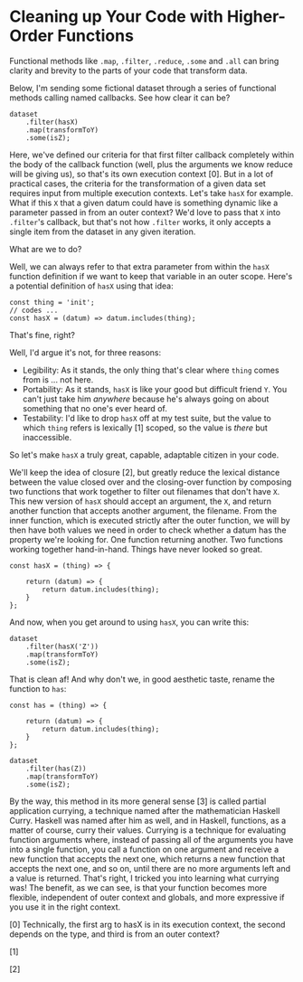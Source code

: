 # Cleaning up Your Code with Higher-Order Functions

Functional methods like `.map`, `.filter`, `.reduce`, `.some` and `.all` can bring clarity and brevity to the parts of your code that transform data.

Below, I'm sending some fictional dataset through a series of functional methods calling named callbacks. See how clear it can be?

````
dataset
    .filter(hasX)
    .map(transformToY)
    .some(isZ);

````

Here, we've defined our criteria for that first filter callback completely within the body of the callback function (well, plus the arguments we know reduce will be giving us), so that's its own execution context [0]. But in a lot of practical cases, the criteria for the transformation of a given data set requires input from multiple execution contexts. Let's take `hasX` for example. What if this `X` that a given datum could have is something dynamic like a parameter passed in from an outer context? We'd love to pass that `X` into `.filter`'s callback, but that's not how `.filter` works, it only accepts a single item from the dataset in any given iteration.

What are we to do? 

Well, we can always refer to that extra parameter from within the `hasX` function definition if we want to keep that variable in an outer scope. Here's a potential definition of `hasX` using that idea:

````
const thing = 'init';
// codes ...
const hasX = (datum) => datum.includes(thing);
````

That's fine, right?

Well, I'd argue it's not, for three reasons:

+ Legibility: As it stands, the only thing that's clear where `thing` comes from is ... not here.
+ Portability: As it stands, `hasX` is like your good but difficult friend `Y`.  You can't just take him *anywhere* because he's always going on about something that no one's ever heard of.
+ Testability: I'd like to drop `hasX` off at my test suite, but the value to which `thing` refers is lexically [1] scoped, so the value is *there* but inaccessible.

So let's make `hasX` a truly great, capable, adaptable citizen in your code.

We'll keep the idea of closure [2], but greatly reduce the lexical distance between the value closed over and the closing-over function by composing two functions that work together to filter out filenames that don't have `X`. This new version of `hasX` should accept an argument, the `X`, and return another function that accepts another argument, the filename. From the inner function, which is executed strictly after the outer function, we will by then have both values we need in order to check whether a datum has the property we're looking for. One function returning another. Two functions working together hand-in-hand. Things have never looked so great.

````
const hasX = (thing) => {
   
    return (datum) => {
        return datum.includes(thing);
    }
};
````

And now, when you get around to using `hasX`, you can write this:

````
dataset
    .filter(hasX('Z'))
    .map(transformToY)
    .some(isZ);

````

That is clean af! And why don't we, in good aesthetic taste, rename the function to `has`:

````
const has = (thing) => {
   
    return (datum) => {
        return datum.includes(thing);
    }
};

dataset
    .filter(has(Z))
    .map(transformToY)
    .some(isZ);
````

By the way, this method in its more general sense [3] is called partial application currying, a technique named after the mathematician Haskell Curry. Haskell was named after him as well, and in Haskell, functions, as a matter of course, curry their values. Currying is a technique for evaluating function arguments where, instead of passing all of the arguments you have into a single function, you call a function on one argument and receive a new function that accepts the next one, which returns a new function that accepts the next one, and so on, until there are no more arguments left and a value is returned. That's right, I tricked you into learning what currying was! The benefit, as we can see, is that your function becomes more flexible, independent of outer context and globals, and more expressive if you use it in the right context. 

[0] Technically, the first arg to hasX is in its execution context, the second depends on the type, and third is from an outer context?

[1]

[2]
